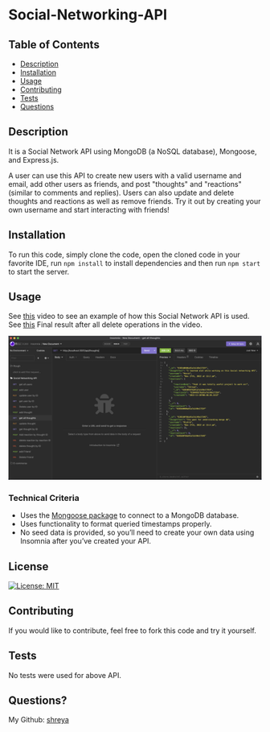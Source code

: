 # Social-Networking-API

## Table of Contents
* [Description](#description)
* [Installation](#installation)
* [Usage](#usage)
* [Contributing](#contributing)
* [Tests](#tests)
* [Questions](#questions)

## Description
It is a Social Network API using MongoDB (a NoSQL database), Mongoose, and Express.js.

A user can use this API to create new users with a valid username and email, add other users as friends, and post "thoughts" and "reactions" (similar to comments and replies). Users can also update and delete thoughts and reactions as well as remove friends. Try it out by creating your own username and start interacting with friends!

## Installation
To run this code, simply clone the code, open the cloned code in your favorite IDE, run `npm install` to install dependencies and then run `npm start` to start the server.

## Usage

See [this](./utils/Social%20networking%20API%20demo%20on%20Insomnia.mov) video to see an example of how this Social Network API is used.
See [this](./utils/Socialnetworking%20API%20final%20screenshot.png) Final result after all delete operations in the video.

![Final result after all delete operations in the video.](./utils/Screenshot%202022-11-27%20at%205.23.10%20PM.png)

### Technical Criteria


  * Uses the [Mongoose package](https://www.npmjs.com/package/mongoose) to connect to a MongoDB database.
  * Uses functionality to format queried timestamps properly.
  * No seed data is provided, so you’ll need to create your own data using Insomnia after you’ve created your API.


## License
[![License: MIT](https://img.shields.io/badge/License-MIT-red.svg)](https://opensource.org/licenses/MIT)



## Contributing

If you would like to contribute, feel free to fork this code and try it yourself.

## Tests
No tests were used for above API.

## Questions?
My Github: [shreya](https://github.com/shreyamishra9618)